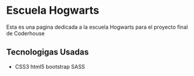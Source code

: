 <h1>Escuela Hogwarts</h1>
<p>Esta es una pagina dedicada a la escuela Hogwarts para el proyecto final de Coderhouse<p>
<h2>Tecnologigas Usadas</h2>
<ul>
<li>
    CSS3
    html5
    bootstrap
    SASS
    </li>

</ul>